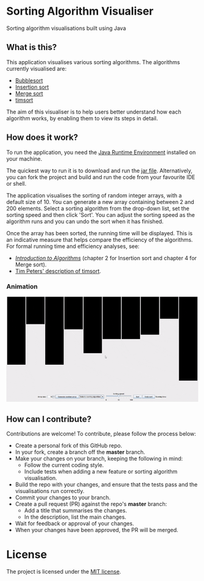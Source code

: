 # Sorting Algorithm Visualiser

Sorting algorithm visualisations built using Java

## What is this?

This application visualises various sorting algorithms. The algorithms currently visualised are:

* [Bubblesort](https://en.wikipedia.org/wiki/Bubble_sort)
* [Insertion sort](https://en.wikipedia.org/wiki/Insertion_sort)
* [Merge sort](https://en.wikipedia.org/wiki/Merge_sort)
* [timsort](https://en.wikipedia.org/wiki/Timsort)

The aim of this visualiser is to help users better understand how each algorithm works, by enabling them to view its steps in detail.

## How does it work?

To run the application, you need the [Java Runtime Environment](https://java.com/en/download/win10.jsp) installed on your machine.

The quickest way to run it is to download and run the [jar file](SortingAlgoVisualiser.jar). Alternatively, you can fork the project and build and run the code from your favourite IDE or shell. 

The application visualises the sorting of random integer arrays, with a default size of 10. You can generate a new array containing between 2 and 200 elements. Select a sorting algorithm from the drop-down list, set the sorting speed and then click 'Sort'. You can adjust the sorting speed as the algorithm runs and you can undo the sort when it has finished. 

Once the array has been sorted, the running time will be displayed. This is an indicative measure that helps compare the efficiency of the algorithms. For formal running time and efficiency analyses, see:

* [_Introduction to Algorithms_](https://mitpress.mit.edu/books/introduction-algorithms-third-edition) (chapter 2 for Insertion sort and chapter 4 for Merge sort).
* [Tim Peters' description of timsort](https://svn.python.org/projects/python/trunk/Objects/listsort.txt).
  
### Animation  
![Sorting animation](Sorting_animation.gif)

## How can I contribute?

Contributions are welcome! To contribute, please follow the process below:

* Create a personal fork of this GitHub repo.
* In your fork, create a branch off the **master** branch.
* Make your changes on your branch, keeping the following in mind:
    * Follow the current coding style.
    * Include tests when adding a new feature or sorting algorithm visualisation.
* Build the repo with your changes, and ensure that the tests pass and the visualisations run correctly.
* Commit your changes to your branch.
* Create a pull request (PR) against the repo's **master** branch:
    * Add a title that summarises the changes.
    * In the description, list the main changes.
* Wait for feedback or approval of your changes.
* When your changes have been approved, the PR will be merged.

# License

The project is licensed under the [MIT license](LICENSE.txt).

